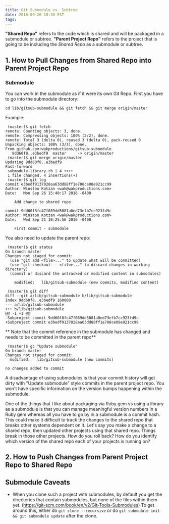 ```yaml
---
title: Git Submodule vs. Subtree
date: 2016-09-26 10:30 EST
tags:
---
```


**"Shared Repo"** refers to the code which is shared and will be packaged in a submodule or subtree.
**"Parent Project Repo"** refers to the project that is going to be including the *Shared Repo* as
a submodule or subtree. 

## 1. How to Pull Changes from Shared Repo into Parent Project Repo

### Submodule

You can work in the submodule as if it were its own Git Repo. First you have to go into the submodule
directory:

`cd lib/gitsub-submodule && git fetch && git merge origin/master`

Example:

```
 (master)$ git fetch
remote: Counting objects: 3, done.
remote: Compressing objects: 100% (2/2), done.
remote: Total 3 (delta 0), reused 3 (delta 0), pack-reused 0
Unpacking objects: 100% (3/3), done.
From github.com:wakproductions/gitsub-submodule
   9dd60f8..e3bedf9  master     -> origin/master
 (master)$ git merge origin/master
Updating 9dd60f8..e3bedf9
Fast-forward
 submodule-library.rb | 4 ++++
 1 file changed, 4 insertions(+)
 (master)$ git log
commit e3bedf9137028aa63dd88ff1e708ce08e921cc99
Author: Winston Kotzan <wak@wakproductions.com>
Date:   Mon Sep 26 15:40:17 2016 -0400

    Add change to shared repo

commit 9dd60f8fc47f089dd5081a0ed73efb7cc923fd9c
Author: Winston Kotzan <wak@wakproductions.com>
Date:   Wed Sep 21 10:25:56 2016 -0400

    First commit - submodule
```

You also need to update the parent repo:

```
 (master)$ git status
On branch master
Changes not staged for commit:
  (use "git add <file>..." to update what will be committed)
  (use "git checkout -- <file>..." to discard changes in working directory)
  (commit or discard the untracked or modified content in submodules)

	modified:   lib/gitsub-submodule (new commits, modified content)

 (master)$ git diff
diff --git a/lib/gitsub-submodule b/lib/gitsub-submodule
index 9dd60f8..e3bedf9 160000
--- a/lib/gitsub-submodule
+++ b/lib/gitsub-submodule
@@ -1 +1 @@
-Subproject commit 9dd60f8fc47f089dd5081a0ed73efb7cc923fd9c
+Subproject commit e3bedf9137028aa63dd88ff1e708ce08e921cc99
```

** Note that the commit reference in the submodule has changed and needs to be committed in the parent repo**

```
 (master)$ gc "Update submodule"
On branch master
Changes not staged for commit:
  modified:   lib/gitsub-submodule (new commits)

no changes added to commit

```

A disadvantage of using submodules is that your commit history will get dirty with "Update submodule" style commits
in the parent project repo. You won't have specific information on the version bumps happening within the submodule.

One of the things that I like about packaging via Ruby gem vs using a library as a submodule is that you can manage
meaningful version numbers in a Ruby gem whereas all you have to go by in a submodule is a commit hash. This could
make it difficult to track the changes to the shared repo that breaks other systems dependent on it. Let's say you make
a change to a shared repo, then updated other projects using that shared repo. Things break in those other projects.
How do you roll back? How do you identify which version of the shared repo each of your projects is running on?


## 2. How to Push Changes from Parent Project Repo to Shared Repo 


## Submodule Caveats

* When you clone such a project with submodules, by default you get the directories 
  that contain submodules, but none of the files within them yet. (https://git-scm.com/book/en/v2/Git-Tools-Submodules)
  To get around this, either do `git clone --recursive` or do `git submodule init && git submodule update` after the 
  clone.
  